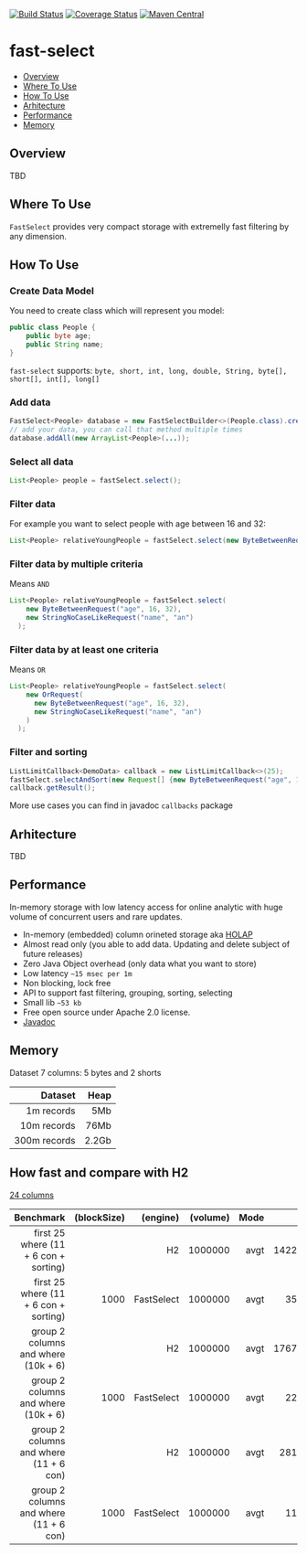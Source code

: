 [![Build Status](https://travis-ci.org/terma/fast-select.svg?branch=start)](https://travis-ci.org/terma/fast-select)
[![Coverage Status](https://coveralls.io/repos/github/terma/fast-select/badge.svg?branch=master)](https://coveralls.io/github/terma/fast-select?branch=master) [![Maven Central](https://maven-badges.herokuapp.com/maven-central/com.github.terma/fast-select/badge.svg)](https://maven-badges.herokuapp.com/maven-central/com.github.terma/fast-select/)

# fast-select 

* [Overview](#overview)
* [Where To Use](#where-to-use)
* [How To Use](#how-to-use)
* [Arhitecture](#arhitecture)
* [Performance](#performance)
* [Memory](#memory)

## Overview

TBD

## Where To Use

```FastSelect``` provides very compact storage with extremelly fast filtering by any dimension.

## How To Use

### Create Data Model

You need to create class which will represent you model:
```java
public class People {
    public byte age;
    public String name;
}
```
```fast-select``` supports: ```byte, short, int, long, double, String, byte[], short[], int[], long[]```

### Add data
```java
FastSelect<People> database = new FastSelectBuilder<>(People.class).create();
// add your data, you can call that method multiple times
database.addAll(new ArrayList<People>(...)); 
```
### Select all data
```java
List<People> people = fastSelect.select();
```
### Filter data
For example you want to select people with age between 16 and 32:
```java
List<People> relativeYoungPeople = fastSelect.select(new ByteBetweenRequest("age", 16, 32));
```

### Filter data by multiple criteria
Means ```AND```
```java
List<People> relativeYoungPeople = fastSelect.select(
    new ByteBetweenRequest("age", 16, 32),
    new StringNoCaseLikeRequest("name", "an")
  );
```

### Filter data by at least one criteria
Means ```OR```
```java
List<People> relativeYoungPeople = fastSelect.select(
    new OrRequest(
      new ByteBetweenRequest("age", 16, 32),
      new StringNoCaseLikeRequest("name", "an")
    )  
  );
```

### Filter and sorting
```java
ListLimitCallback<DemoData> callback = new ListLimitCallback<>(25);
fastSelect.selectAndSort(new Request[] {new ByteBetweenRequest("age", 16, 32)}, callback, "a");
callback.getResult();
```

More use cases you can find in javadoc ```callbacks``` package

## Arhitecture

TBD

## Performance

In-memory storage with low latency access for online analytic with huge volume of concurrent users and rare updates.

* In-memory (embedded) column orineted storage aka [HOLAP](https://en.wikipedia.org/wiki/HOLAP)
* Almost read only (you able to add data. Updating and delete subject of future releases)
* Zero Java Object overhead (only data what you want to store)
* Low latency ```~15 msec per 1m```
* Non blocking, lock free
* API to support fast filtering, grouping, sorting, selecting
* Small lib ```~53 kb```
* Free open source under Apache 2.0 license.
* [Javadoc](http://terma.github.io/fast-select/)

## Memory

Dataset 7 columns: 5 bytes and 2 shorts

| Dataset       | Heap | 
| -------------:|---:|
| 1m records| 5Mb |
| 10m records | 76Mb |
| 300m records | 2.2Gb | 

## How fast and compare with H2

[24 columns](https://github.com/terma/fast-select/blob/master/src/main/java/com/github/terma/fastselect/demo/DemoData.java)

| Benchmark                              | (blockSize)   | (engine) |(volume) |Mode |Cnt    |Score  |
| --------------------------------------:|--------------:|---------:|--------:|----:|------:|------:|
|first 25 where (11 + 6 con + sorting) |     |        H2|   1000000|  avgt     |  1422.091|          ms/op|
|first 25 where (11 + 6 con + sorting) |    1000  |FastSelect |  1000000 | avgt     |    35.328  |        ms/op|
|group 2 columns and where (10k + 6)         |          |        H2 |  1000000 | avgt    |   1767.386   |       ms/op|
|group 2 columns and where (10k + 6)         |        1000  |FastSelect |  1000000 | avgt   |      22.685    |      ms/op|
|group 2 columns and where (11 + 6 con)             |          |        H2 |  1000000 | avgt  |      281.696     |     ms/op|
|group 2 columns and where (11 + 6 con)            |        1000  |FastSelect |  1000000  |avgt |        11.773      |    ms/op|
